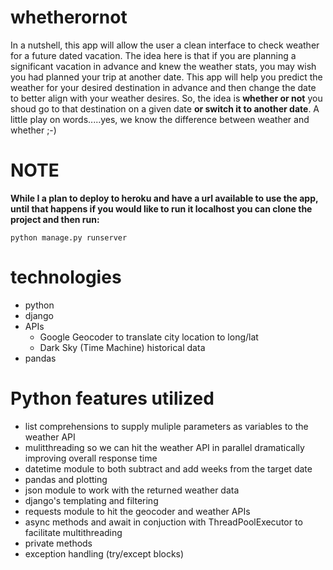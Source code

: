 # whetherornot
In a nutshell, this app will allow the user a clean interface to check weather for a future dated vacation.
The idea here is that if you are planning a significant vacation in advance and knew the weather stats,
you may wish you had planned your trip at another date.  This app will help you predict the weather for your
desired destination in advance and then change the date to better align with your weather desires.  So, the 
idea is __**whether or not**__ you shoud go to that destination on a given date __or switch it to another date__.  A little play on words.....yes, we know the difference between weather and whether ;-)

# NOTE
__While I a plan to deploy to heroku and have a url available to use the app, until that happens if you would like to run it localhost you can clone the project and then run:__

    python manage.py runserver


# technologies
- python
- django
- APIs
  - Google Geocoder to translate city location to long/lat 
  - Dark Sky (Time Machine) historical data
- pandas

# Python features utilized
- list comprehensions to supply muliple parameters as variables to the weather API
- mulitthreading so we can hit the weather API in parallel dramatically improving overall response time
- datetime module to both subtract and add weeks from the target date
- pandas and plotting 
- json module to work with the returned weather data  
- django's templating and filtering 
- requests module to hit the geocoder and weather APIs
- async methods and await in conjuction with ThreadPoolExecutor to facilitate multithreading 
- private methods 
- exception handling (try/except blocks)
